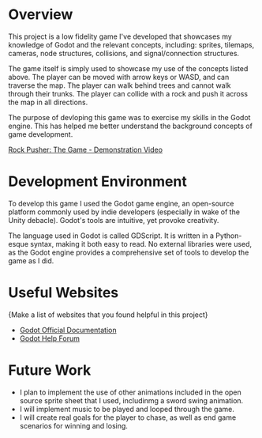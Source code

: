 # Overview

This project is a low fidelity game I've developed that showcases my knowledge of Godot and the relevant concepts, including: sprites, tilemaps, cameras, node structures, collisions, and signal/connection structures.

The game itself is simply used to showcase my use of the concepts listed above. The player can be moved with arrow keys or WASD, and can traverse the map. The player can walk behind trees and cannot walk through their trunks. The player can collide with a rock and push it across the map in all directions.

The purpose of devloping this game was to exercise my skills in the Godot engine. This has helped me better understand the background concepts of game development.


[Rock Pusher: The Game - Demonstration Video](https://youtu.be/LS7pTjtTS0w)

# Development Environment

To develop this game I used the Godot game engine, an open-source platform commonly used by indie developers (especially in wake of the Unity debacle). Godot's tools are intuitive, yet provoke creativity.


The language used in Godot is called GDScript. It is written in a Python-esque syntax, making it both easy to read. No external libraries were used, as the Godot engine provides a comprehensive set of tools to develop the game as I did.

# Useful Websites

{Make a list of websites that you found helpful in this project}
* [Godot Official Documentation](https://docs.godotengine.org/en/stable/index.html)
* [Godot Help Forum](https://godotforums.org/t/godot-4-x)

# Future Work
* I plan to implement the use of other animations included in the open source sprite sheet that I used, includinmg a sword swing animation.
* I will implement music to be played and looped through the game.
* I will create real goals for the player to chase, as well as end game scenarios for winning and losing.
